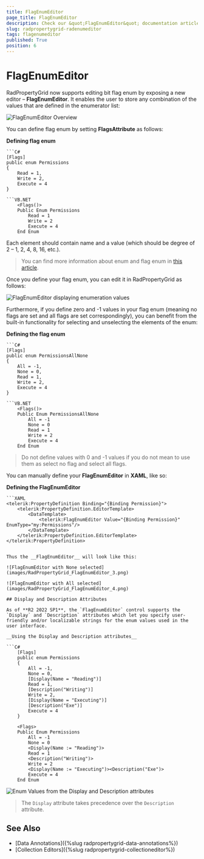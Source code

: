 ```yaml
---
title: FlagEnumEditor
page_title: FlagEnumEditor
description: Check our &quot;FlagEnumEditor&quot; documentation article for the RadPropertyGrid {{ site.framework_name }} control.
slug: radpropertygrid-radenumeditor
tags: flagenumeditor
published: True
position: 6
---
```


# FlagEnumEditor

RadPropertyGrid now supports editing bit flag enum by exposing a new editor – __FlagEnumEditor__. It enables the user to store any combination of the values that are defined in the enumerator list:

![FlagEnumEditor Overview](images/RadPropertyGrid_FlagEnumEditor_5.png)

You can define flag enum by setting __FlagsAttribute__ as follows:

__Defining flag enum__

	```C#
	[Flags]
	public enum Permissions
	{
	    Read = 1,
	    Write = 2,
	    Execute = 4
	}
```
```VB.NET
	<Flags()>
	Public Enum Permissions
	    Read = 1
	    Write = 2
	    Execute = 4
	End Enum
```

Each element should contain name and a value (which should be degree of 2 – 1, 2, 4, 8, 16, etc.).

>You can find more information about enum and flag enum in [this article](http://msdn.microsoft.com/en-us/library/cc138362.aspx).

Once you define your flag enum, you can edit it in RadPropertyGrid as follows:    

![FlagEnumEditor displaying enumeration values](images/RadPropertyGrid_FlagEnumEditor_2.png)

Furthermore, if you define zero and -1 values in your flag enum (meaning no flags are set and all flags are set correspondingly), you can benefit from the built-in functionality for selecting and unselecting the elements of the enum:

__Defining the flag enum__

	```C#
	[Flags]
	public enum PermissionsAllNone
	{
	    All = -1,
	    None = 0,
	    Read = 1,
	    Write = 2,
	    Execute = 4
	}
```
```VB.NET
	<Flags()>
	Public Enum PermissionsAllNone
	    All = -1
	    None = 0
	    Read = 1
	    Write = 2
	    Execute = 4
	End Enum
```

>Do not define values with 0 and -1 values if you do not mean to use them as select no flag and select all flags.

You can manually define your __FlagEnumEditor__ in __XAML__, like so:

__Defining the FlagEnumEditor__

	```XAML
	<telerik:PropertyDefinition Binding="{Binding Permission}">
	    <telerik:PropertyDefinition.EditorTemplate>
	        <DataTemplate>
	            <telerik:FlagEnumEditor Value="{Binding Permission}" EnumType="my:Permissions"/>
	        </DataTemplate>
	    </telerik:PropertyDefinition.EditorTemplate>
	</telerik:PropertyDefinition>
```

Thus the __FlagEnumEditor__ will look like this:

![FlagEnumEditor with None selected](images/RadPropertyGrid_FlagEnumEditor_3.png)

![FlagEnumEditor with All selected](images/RadPropertyGrid_FlagEnumEditor_4.png)

## Display and Description Attributes

As of **R2 2022 SP1**, the `FlagEnumEditor` control supports the `Display` and `Description` attributes which let you specify user-friendly and/or localizable strings for the enum values used in the user interface.

__Using the Display and Description attributes__

```C#
    [Flags]
    public enum Permissions
    {
        All = -1,
        None = 0,
        [Display(Name = "Reading")]
        Read = 1,
        [Description("Writing")]
        Write = 2,
        [Display(Name = "Executing")]
        [Description("Exe")]
        Execute = 4
    }
```
```VB.NET
	<Flags>
	Public Enum Permissions
		All = -1
		None = 0
		<Display(Name := "Reading")>
		Read = 1
		<Description("Writing")>
		Write = 2
		<Display(Name := "Executing")><Description("Exe")>
		Execute = 4
	End Enum
```

![Enum Values from the Display and Description attributes](images/RadPropertyGrid_FlagEnumEditor_6.png)

>The `Display` attribute takes precedence over the `Description` attribute.

## See Also

* [Data Annotations]({%slug radpropertygrid-data-annotations%})
* [Collection Editors]({%slug radpropertygrid-collectioneditor%})